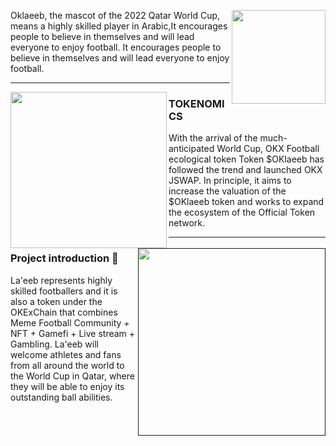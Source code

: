 
<p>
  <a href="http://www.oklaeeb.com/pics/zhengmian3.png"><img width="150" align='right' src="http://www.oklaeeb.com/pics/zhengmian3.png"></a>
</p>



Oklaeeb, the mascot of the 2022 Qatar World Cup, means a highly skilled player in Arabic,It encourages people to believe in themselves and will lead everyone to enjoy football. It encourages people to believe in themselves and will lead everyone to enjoy football.

  ---
 
 <p>
  <img width="250" align='left' src="http://www.oklaeeb.com/pics/c7.gif">
</p>
 
### TOKENOMICS

With the arrival of the much-anticipated World Cup, OKX Football ecological token Token $OKlaeeb has followed the trend and launched OKX JSWAP. In principle, it aims to increase the valuation of the $OKlaeeb token and works to expand the ecosystem of the Official Token network.

 ---

<p>
  <a href=""><img width="300" align='right' src="http://www.oklaeeb.com/pics/banner-bg.jpg"></a>
</p>

### Project introduction 🌱


La'eeb represents highly skilled footballers and it is also a token under the OKExChain that combines Meme Football Community + NFT + Gamefi + Live stream + Gambling. La'eeb will welcome athletes and fans from all around the world to the World Cup in Qatar, where they will be able to enjoy its outstanding ball abilities. 

